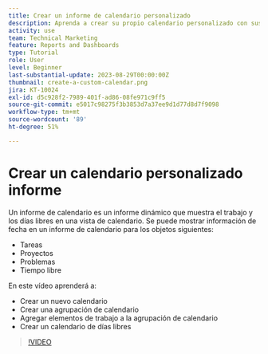 ```yaml
---
title: Crear un informe de calendario personalizado
description: Aprenda a crear su propio calendario personalizado con sus elementos de trabajo y días libres personales.
activity: use
team: Technical Marketing
feature: Reports and Dashboards
type: Tutorial
role: User
level: Beginner
last-substantial-update: 2023-08-29T00:00:00Z
thumbnail: create-a-custom-calendar.png
jira: KT-10024
exl-id: d5c928f2-7989-401f-ad86-08fe971c9ff5
source-git-commit: e5017c98275f3b3853d7a37ee9d1d77d8d7f9098
workflow-type: tm+mt
source-wordcount: '89'
ht-degree: 51%

---
```


# Crear un calendario personalizado informe

Un informe de calendario es un informe dinámico que muestra el trabajo y los días libres en una vista de calendario. Se puede mostrar información de fecha en un informe de calendario para los objetos siguientes:

* Tareas
* Proyectos
* Problemas
* Tiempo libre

En este vídeo aprenderá a:

* Crear un nuevo calendario
* Crear una agrupación de calendario
* Agregar elementos de trabajo a la agrupación de calendario
* Crear un calendario de días libres

>[!VIDEO](https://video.tv.adobe.com/v/3423482/?quality=12&learn=on)

